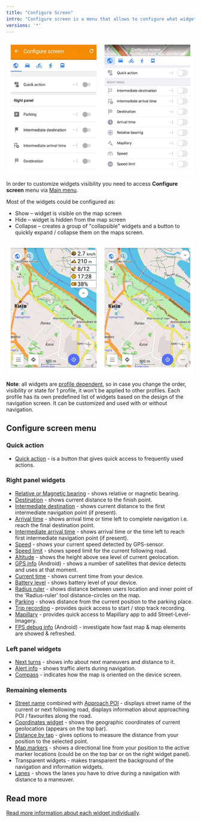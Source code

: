 ```yaml
---
title: "Configure Screen"
intro: "Configure screen is a menu that allows to configure what widgets will be displayed over the map. It allows you to enable and configure Quick action, Navigation widgets,  and remaining elements."
versions: '*'
---
```


![Configure screen menu](/assets/images/widgets/configure_screen_menu.png)

In order to customize widgets visibility you need to access **Configure screen** menu via [Main menu](/osmand/start-with/main-menu).

Most of the widgets could be configured as:
* Show – widget is visible on the map screen
* Hide – widget is hidden from the map screen
* Collapse – creates a group of "collapsible" widgets and a button to quickly expand / collapse them on the maps screen.

![Collapsible widget states](/assets/images/widgets/collapsible_widget_states.png)

**Note**: all widgets are [profile dependent](/osmand/personal/profiles), so in case you change the order, visibility or state for 1 profile, it won't be applied to other profiles. Each profile has its own predefined list of widgets based on the design of the navigation screen. It can be customized and used with or without navigation.

## Configure screen menu

### Quick action
- [Quick action](/osmand/widgets/quick-action) - is a button that gives quick access to frequently used actions.

### Right panel widgets
 - [Relative or Magnetic bearing](/osmand/widgets/nav-widgets#bearing) - shows relative or magnetic bearing.
 - [Destination](/osmand/widgets/nav-widgets#destination) - shows current distance to the finish point.
 - [Intermediate destination](/osmand/widgets/nav-widgets#intermediate-destination) - shows current distance to the first intermediate navigation point (if present).
 - [Arrival time](/osmand/widgets/nav-widgets#arrival-time-or-time-to-go) - shows arrival time or time left to complete navigation i.e. reach the final destination point.
 - [Intermediate arrival time](/osmand/widgets/nav-widgets#intermediate-arrival-time) - shows arrival time or the time left to reach first intermediate navigation point (if present). 
 - [Speed](/osmand/widgets/info-widgets#speed) - shows your current speed detected by GPS-sensor.
 - [Speed limit](/osmand/widgets/nav-widgets#speed-limit) - shows speed limit for the current following road.
 - [Altitude](/osmand/widgets/info-widgets#altitude) - shows the height above sea level of current geolocation. 
 - [GPS info](/osmand/widgets/info-widgets#gps-info-android) (Android) - shows a number of satellites that device detects and uses at that moment.
 - [Current time](/osmand/widgets/info-widgets#current-time) - shows current time from your device.
 - [Battery level](/osmand/widgets/info-widgets#battery-level) - shows battery level of your device.
 - [Radius ruler](/osmand/widgets/radius-ruler) - shows distance between users location and inner point of the 'Radius-ruler' tool distance-circles on the map. 
 - [Parking](/osmand/widgets/info-widgets#-parking-widget) - shows distance from the current position to the parking place.
 - [Trip recording](/osmand/widgets/info-widgets#-trip-recording-widget) - provides quick access to start / stop track recording.
 - [Mapillary](/osmand/widgets/info-widgets#-mapillary-widget) - provides quick access to Mapillary app to add Street-Level-Imagery.
 - [FPS debug info](/osmand/widgets/info-widgets#-fps-info-android) (Android) - investigate how fast map & map elements are showed & refreshed.

### Left panel widgets
 - [Next turns](/osmand/widgets/nav-widgets#next-turns) - shows info about next maneuvers and distance to it.
 - [Alert info](/osmand/widgets/nav-widgets#alert-widget) - shows traffic alerts during navigation.
 - [Compass](/osmand/widgets/map-buttons#compass) - indicates how the map is oriented on the device screen.

### Remaining elements
- [Street name](/osmand/widgets/nav-widgets#street-name) combined with [Approach POI](/osmand/widgets/nav-widgets#approach-poisfavorites) - displays street name of the current or next following road, displays information about approaching POI / favourites along the road.
- [Coordinates widget](/osmand/widgets/info-widgets#coordinates-widget) -  shows the geographic coordinates of current geolocation (appears on the top bar).
- [Distance by tap](/osmand/widgets/radius-ruler#distance-by-tap-tool) - gives options to measure the distance from your position to the selected point.
- [Map markers](/osmand/widgets/markers) - shows a directional line from your position to the active marker locations (could be on the top bar or on the right widget panel).
- Transparent widgets - makes transparent the background of the navigation and information widgets.  
- [Lanes](/osmand/widgets/nav-widgets#lanes) - shows the lanes you have to drive during a navigation with distance to a maneuver.

## Read more
  [Read more information about each widget individually](/osmand/widgets).
